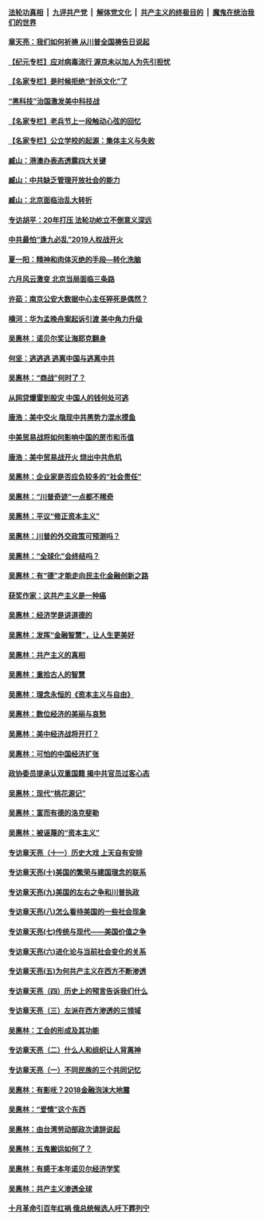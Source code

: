 ####  [法轮功真相](../../../../basic/blob/master/README.md?t=07070402) &nbsp;|&nbsp; [九评共产党](../../../../9ping.md/blob/master/README.md?t=07070402) &nbsp;|&nbsp; [解体党文化](../../../../jtdwh.md/blob/master/README.md?t=07070402)  &nbsp;|&nbsp; [共产主义的终极目的](../../../../gczydzjmd.md/blob/master/README.md?t=07070402) &nbsp;|&nbsp; [魔鬼在统治我们的世界](../../../../mgztzwmdsj.md/blob/master/README.md?t=07070402) 

#### [章天亮：我们如何祈祷 从川普全国祷告日说起](../pages/nsc423/n11944627.md?t=07070402) 

#### [【纪元专栏】应对病毒流行 渥京未以加人为先引担忧](../pages/nsc423/n11875714.md?t=07070402) 

#### [【名家专栏】是时候拒绝“封杀文化”了](../pages/nsc423/n11814093.md?t=07070402) 

#### [“黑科技”治国激发美中科技战](../pages/nsc423/n11638056.md?t=07070402) 

#### [【名家专栏】老兵节上一段触动心弦的回忆](../pages/nsc423/n11646016.md?t=07070402) 

#### [【名家专栏】公立学校的起源：集体主义与失败](../pages/nsc423/n11601833.md?t=07070402) 

#### [臧山：港澳办表态透露四大关键](../pages/nsc423/n11421628.md?t=07070402) 

#### [臧山：中共缺乏管理开放社会的能力](../pages/nsc423/n11407457.md?t=07070402) 

#### [臧山：北京面临治乱大转折](../pages/nsc423/n11406895.md?t=07070402) 

#### [专访胡平：20年打压 法轮功屹立不倒意义深远](../pages/nsc423/n11398800.md?t=07070402) 

#### [中共最怕“逢九必乱”2019人权战开火](../pages/nsc423/n11385248.md?t=07070402) 

#### [夏一阳：精神和肉体灭绝的手段—转化洗脑](../pages/nsc423/n11368250.md?t=07070402) 

#### [六月风云激变 北京当局面临三条路](../pages/nsc423/n11313668.md?t=07070402) 

#### [许茹：南京公安大数据中心主任猝死是偶然？](../pages/nsc423/n11064744.md?t=07070402) 

#### [横河：华为孟晚舟案起诉引渡 美中角力升级](../pages/nsc423/n11027230.md?t=07070402) 

#### [吴惠林：诺贝尔奖让海耶克翻身](../pages/nsc423/n10890049.md?t=07070402) 

#### [何坚：逃逃逃 逃离中国与逃离中共](../pages/nsc423/n10592891.md?t=07070402) 

#### [吴惠林：“商战”何时了？](../pages/nsc423/n10573558.md?t=07070402) 

#### [从网贷爆雷到股灾 中国人的钱何处可逃](../pages/nsc423/n10572800.md?t=07070402) 

#### [唐浩：美中交火 隐现中共黑势力混水摸鱼](../pages/nsc423/n10544040.md?t=07070402) 

#### [中美贸易战将如何影响中国的房市和币值](../pages/nsc423/n10543697.md?t=07070402) 

#### [唐浩：美中贸易战开火 烧出中共危机](../pages/nsc423/n10540126.md?t=07070402) 

#### [吴惠林：企业家是否应负较多的“社会责任”](../pages/nsc423/n10535022.md?t=07070402) 

#### [吴惠林：“川普奇迹”一点都不稀奇](../pages/nsc423/n10512808.md?t=07070402) 

#### [吴惠林：平议“修正资本主义”](../pages/nsc423/n10495724.md?t=07070402) 

#### [吴惠林：川普的外交政策可预测吗？](../pages/nsc423/n10462387.md?t=07070402) 

#### [吴惠林：“全球化”会终结吗？](../pages/nsc423/n10452838.md?t=07070402) 

#### [吴惠林：有“德”才能走向民主化金融创新之路](../pages/nsc423/n10432292.md?t=07070402) 

#### [获奖作家：这共产主义是一种癌](../pages/nsc423/n10431541.md?t=07070402) 

#### [吴惠林：经济学是讲道德的](../pages/nsc423/n10398014.md?t=07070402) 

#### [吴惠林：发挥“金融智慧”，让人生更美好](../pages/nsc423/n10375019.md?t=07070402) 

#### [吴惠林：共产主义的真相](../pages/nsc423/n10351394.md?t=07070402) 

#### [吴惠林：重拾古人的智慧](../pages/nsc423/n10337691.md?t=07070402) 

#### [吴惠林：理念永恒的《资本主义与自由》](../pages/nsc423/n10316274.md?t=07070402) 

#### [吴惠林：数位经济的美丽与哀愁](../pages/nsc423/n10292946.md?t=07070402) 

#### [吴惠林：美中经济战将开打？](../pages/nsc423/n10258825.md?t=07070402) 

#### [吴惠林：可怕的中国经济扩张](../pages/nsc423/n10219147.md?t=07070402) 

#### [政协委员提承认双重国籍 揭中共官员过客心态](../pages/nsc423/n10208809.md?t=07070402) 

#### [吴惠林：现代“桃花源记”](../pages/nsc423/n10185234.md?t=07070402) 

#### [吴惠林：富而有德的洛克斐勒](../pages/nsc423/n10142264.md?t=07070402) 

#### [吴惠林：被诬蔑的“资本主义”](../pages/nsc423/n10124816.md?t=07070402) 

#### [专访章天亮（十一）历史大戏 上天自有安排](../pages/nsc423/n10094905.md?t=07070402) 

#### [专访章天亮(十)美国的繁荣与建国理念的联系](../pages/nsc423/n10094899.md?t=07070402) 

#### [专访章天亮(九)美国的左右之争和川普执政](../pages/nsc423/n10094889.md?t=07070402) 

#### [专访章天亮(八)怎么看待美国的一些社会现象](../pages/nsc423/n10094857.md?t=07070402) 

#### [专访章天亮(七)传统与现代——美国价值之争](../pages/nsc423/n10093140.md?t=07070402) 

#### [专访章天亮(六)进化论与当前社会变化的关系](../pages/nsc423/n10092036.md?t=07070402) 

#### [专访章天亮(五)为何共产主义在西方不断渗透](../pages/nsc423/n10083620.md?t=07070402) 

#### [专访章天亮（四）历史上的预言告诉我们什么](../pages/nsc423/n10083606.md?t=07070402) 

#### [专访章天亮（三）左派在西方渗透的三领域](../pages/nsc423/n10081115.md?t=07070402) 

#### [吴惠林：工会的形成及其功能](../pages/nsc423/n10080633.md?t=07070402) 

#### [专访章天亮（二）什么人和组织让人背离神](../pages/nsc423/n10076637.md?t=07070402) 

#### [专访章天亮（一）不同民族的三个共同记忆](../pages/nsc423/n10074188.md?t=07070402) 

#### [吴惠林：有影呒？2018金融泡沫大地震](../pages/nsc423/n10040534.md?t=07070402) 

#### [吴惠林：“爱情”这个东西](../pages/nsc423/n10019423.md?t=07070402) 

#### [吴惠林：由台湾劳动部政次请辞说起](../pages/nsc423/n9979679.md?t=07070402) 

#### [吴惠林：五鬼搬运如何了？](../pages/nsc423/n9925338.md?t=07070402) 

#### [吴惠林：有感于本年诺贝尔经济学奖](../pages/nsc423/n9871883.md?t=07070402) 

#### [吴惠林：共产主义渗透全球](../pages/nsc423/n9812748.md?t=07070402) 

#### [十月革命引百年红祸 俄总统候选人吁下葬列宁](../pages/nsc423/n9810182.md?t=07070402) 

